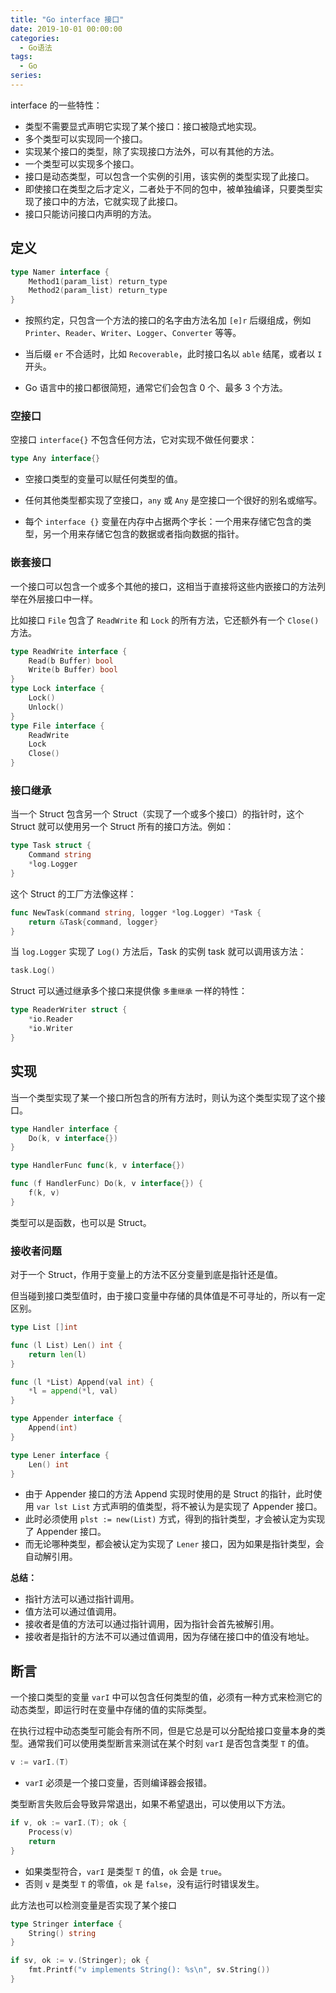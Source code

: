 ```yaml
---
title: "Go interface 接口"
date: 2019-10-01 00:00:00
categories:
  - Go语法
tags:
  - Go
series:
---
```


interface 的一些特性：

- 类型不需要显式声明它实现了某个接口：接口被隐式地实现。
- 多个类型可以实现同一个接口。
- 实现某个接口的类型，除了实现接口方法外，可以有其他的方法。
- 一个类型可以实现多个接口。
- 接口是动态类型，可以包含一个实例的引用，该实例的类型实现了此接口。
- 即使接口在类型之后才定义，二者处于不同的包中，被单独编译，只要类型实现了接口中的方法，它就实现了此接口。
- 接口只能访问接口内声明的方法。

<!--more-->

## 定义

```go
type Namer interface {
    Method1(param_list) return_type
    Method2(param_list) return_type
}
```

- 按照约定，只包含一个方法的接口的名字由方法名加 `[e]r` 后缀组成，例如 `Printer`、`Reader`、`Writer`、`Logger`、`Converter` 等等。
- 当后缀 `er` 不合适时，比如 `Recoverable`，此时接口名以 `able` 结尾，或者以 `I` 开头。

- Go 语言中的接口都很简短，通常它们会包含 0 个、最多 3 个方法。

### 空接口

空接口 `interface{}` 不包含任何方法，它对实现不做任何要求：

```go
type Any interface{}
```

- 空接口类型的变量可以赋任何类型的值。
- 任何其他类型都实现了空接口，`any` 或 `Any` 是空接口一个很好的别名或缩写。

- 每个 `interface {}` 变量在内存中占据两个字长：一个用来存储它包含的类型，另一个用来存储它包含的数据或者指向数据的指针。

### 嵌套接口

一个接口可以包含一个或多个其他的接口，这相当于直接将这些内嵌接口的方法列举在外层接口中一样。

比如接口 `File` 包含了 `ReadWrite` 和 `Lock` 的所有方法，它还额外有一个 `Close()` 方法。

```go
type ReadWrite interface {
    Read(b Buffer) bool
    Write(b Buffer) bool
}
type Lock interface {
    Lock()
    Unlock()
}
type File interface {
    ReadWrite
    Lock
    Close()
}
```

### 接口继承

当一个 Struct 包含另一个 Struct（实现了一个或多个接口）的指针时，这个 Struct 就可以使用另一个 Struct 所有的接口方法。例如：

```go
type Task struct {
    Command string
    *log.Logger
}
```

这个 Struct 的工厂方法像这样：

```go
func NewTask(command string, logger *log.Logger) *Task {
    return &Task{command, logger}
}
```

当 `log.Logger` 实现了 `Log()` 方法后，Task 的实例 task 就可以调用该方法：

```go
task.Log()
```

Struct 可以通过继承多个接口来提供像 `多重继承` 一样的特性：

```go
type ReaderWriter struct {
    *io.Reader
    *io.Writer
}
```

## 实现

当一个类型实现了某一个接口所包含的所有方法时，则认为这个类型实现了这个接口。

```go
type Handler interface {
	Do(k, v interface{})
}

type HandlerFunc func(k, v interface{})

func (f HandlerFunc) Do(k, v interface{}) {
	f(k, v)
}
```

类型可以是函数，也可以是 Struct。

### 接收者问题

对于一个 Struct，作用于变量上的方法不区分变量到底是指针还是值。

但当碰到接口类型值时，由于接口变量中存储的具体值是不可寻址的，所以有一定区别。

```go
type List []int

func (l List) Len() int {
    return len(l)
}

func (l *List) Append(val int) {
    *l = append(*l, val)
}

type Appender interface {
    Append(int)
}

type Lener interface {
    Len() int
}
```

- 由于 Appender 接口的方法 Append 实现时使用的是 Struct 的指针，此时使用 `var lst List` 方式声明的值类型，将不被认为是实现了 Appender 接口。
- 此时必须使用 `plst := new(List)` 方式，得到的指针类型，才会被认定为实现了 Appender 接口。
- 而无论哪种类型，都会被认定为实现了 `Lener` 接口，因为如果是指针类型，会自动解引用。

**总结：**

- 指针方法可以通过指针调用。
- 值方法可以通过值调用。
- 接收者是值的方法可以通过指针调用，因为指针会首先被解引用。
- 接收者是指针的方法不可以通过值调用，因为存储在接口中的值没有地址。


## 断言

一个接口类型的变量 `varI` 中可以包含任何类型的值，必须有一种方式来检测它的动态类型，即运行时在变量中存储的值的实际类型。

在执行过程中动态类型可能会有所不同，但是它总是可以分配给接口变量本身的类型。通常我们可以使用类型断言来测试在某个时刻 `varI` 是否包含类型 `T` 的值。

```go
v := varI.(T)
```

- `varI` 必须是一个接口变量，否则编译器会报错。

类型断言失败后会导致异常退出，如果不希望退出，可以使用以下方法。

```go
if v, ok := varI.(T); ok {
    Process(v)
    return
}
```

- 如果类型符合，`varI` 是类型 `T` 的值，`ok` 会是 `true`。
- 否则 `v` 是类型 `T` 的零值，`ok` 是 `false`，没有运行时错误发生。

此方法也可以检测变量是否实现了某个接口

```go
type Stringer interface {
    String() string
}

if sv, ok := v.(Stringer); ok {
    fmt.Printf("v implements String(): %s\n", sv.String())
}
```
